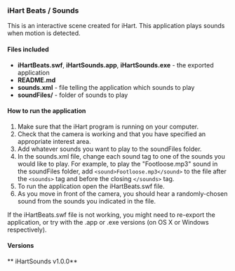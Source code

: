 ### iHart Beats / Sounds

This is an interactive scene created for iHart. This application plays sounds when motion is detected.

#### Files included
* __iHartBeats.swf__, __iHartSounds.app__, __iHartSounds.exe__ - the exported application
* __README.md__
* __sounds.xml__ - file telling the application which sounds to play
* __soundFiles/__ - folder of sounds to play

#### How to run the application  
1. Make sure that the iHart program is running on your computer.
2. Check that the camera is working and that you have specified an appropriate interest area.
2. Add whatever sounds you want to play to the soundFiles folder.
2. In the sounds.xml file, change each sound tag to one of the sounds you would like to play. For example, to play the "Footloose.mp3" sound in the soundFiles folder, add `<sound>Footloose.mp3</sound>` to the file after the `<sounds>` tag and before the closing `</sounds>` tag.
3. To run the application open the iHartBeats.swf file.
4. As you move in front of the camera, you should hear a randomly-chosen sound from the sounds you indicated in the file.

If the iHartBeats.swf file is not working, you might need to re-export the application, or try with the .app or .exe versions (on OS X or Windows respectively).

#### Versions  
** iHartSounds v1.0.0**  
